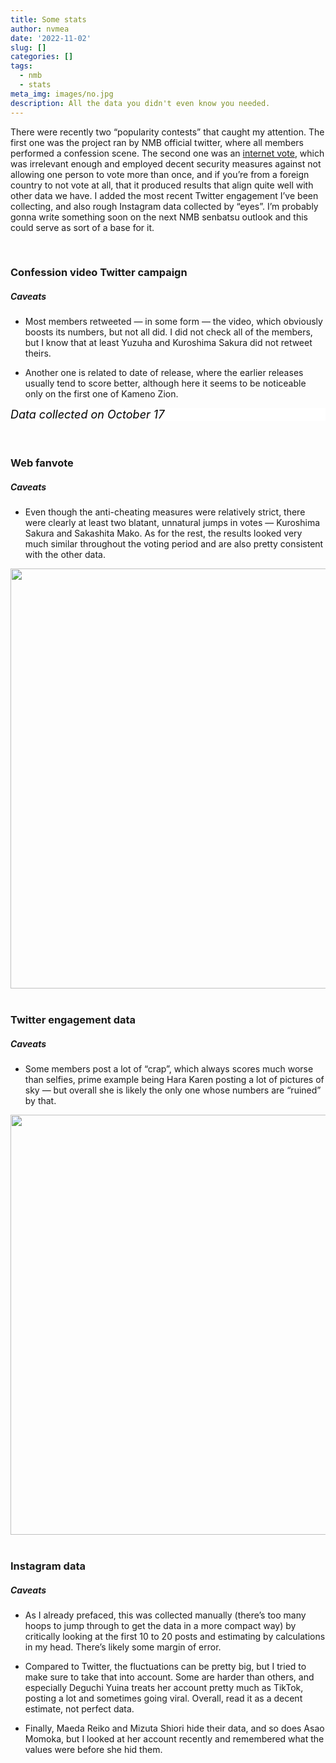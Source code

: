 ```yaml
---
title: Some stats
author: nvmea
date: '2022-11-02'
slug: []
categories: []
tags:
  - nmb
  - stats
meta_img: images/no.jpg
description: All the data you didn't even know you needed.
---
```


<script src="{{< blogdown/postref >}}index_files/core-js/shim.min.js"></script>
<script src="{{< blogdown/postref >}}index_files/react/react.min.js"></script>
<script src="{{< blogdown/postref >}}index_files/react/react-dom.min.js"></script>
<script src="{{< blogdown/postref >}}index_files/reactwidget/react-tools.js"></script>
<script src="{{< blogdown/postref >}}index_files/htmlwidgets/htmlwidgets.js"></script>
<link href="{{< blogdown/postref >}}index_files/reactable/reactable.css" rel="stylesheet" />
<script src="{{< blogdown/postref >}}index_files/reactable-binding/reactable.js"></script>
<script src="{{< blogdown/postref >}}index_files/core-js/shim.min.js"></script>
<script src="{{< blogdown/postref >}}index_files/react/react.min.js"></script>
<script src="{{< blogdown/postref >}}index_files/react/react-dom.min.js"></script>
<script src="{{< blogdown/postref >}}index_files/reactwidget/react-tools.js"></script>
<script src="{{< blogdown/postref >}}index_files/htmlwidgets/htmlwidgets.js"></script>
<link href="{{< blogdown/postref >}}index_files/reactable/reactable.css" rel="stylesheet" />
<script src="{{< blogdown/postref >}}index_files/reactable-binding/reactable.js"></script>

There were recently two “popularity contests” that caught my attention. The first one was the project ran by NMB official twitter, where all members performed a confession scene. The second one was an [internet vote](https://nlab.itmedia.co.jp/research/articles/950716/vote_result/), which was irrelevant enough and employed decent security measures against not allowing one person to vote more than once, and if you’re from a foreign country to not vote at all, that it produced results that align quite well with other data we have. I added the most recent Twitter engagement I’ve been collecting, and also rough Instagram data collected by “eyes”. I’m probably gonna write something soon on the next NMB senbatsu outlook and this could serve as sort of a base for it.

<br>

### Confession video Twitter campaign

##### Caveats

-   Most members retweeted — in some form — the video, which obviously boosts its numbers, but not all did. I did not check all of the members, but I know that at least Yuzuha and Kuroshima Sakura did not retweet theirs.

-   Another one is related to date of release, where the earlier releases usually tend to score better, although here it seems to be noticeable only on the first one of Kameno Zion.

<div id="htmlwidget-1" class="reactable html-widget" style="width:auto;height:auto;"></div>
<p style="color:#000;background:#FFFFFF;text-align:left;font-size:18px;font-style:italic;font-weight:normal;text-decoration:;letter-spacing:px;word-spacing:px;text-transform:;text-shadow:;margin-top:0px;margin-right:0px;margin-bottom:0px;margin-left:0px">Data collected on October 17</p>
<script type="application/json" data-for="htmlwidget-1">{"x":{"tag":{"name":"Reactable","attribs":{"data":{"Member":["山本望叶","渋谷凪咲","瓶野神音","坂田心咲","小嶋花梨","上西怜","黒田楓和","和田海佑","原かれん","早川夢菜","塩月希依音","安部若菜","本郷柚巴","川上千尋","新澤菜央","坂下真心","李始燕","前田令子","佐月愛果","桜田彩叶","隅野和奏","加藤夕夏","泉綾乃","浅尾桃香","田中雪乃","龍本弥生","貞野遥香","芳野心咲","出口結菜","平山真衣","松岡さくら","石田優美","水田詩織","池帆乃香","坂本理紗","眞鍋杏樹","黒島咲花","堀詩音","山本光","中野美来","岡本怜奈","福野杏実","松野美桜","鵜野みずき","松本海日菜"],"Date":["2022-10-06","2022-10-09","2022-09-14","2022-10-09","2022-10-11","2022-10-07","2022-10-04","2022-09-16","2022-10-05","2022-10-07","2022-09-18","2022-10-10","2022-09-16","2022-09-21","2022-09-15","2022-09-19","2022-10-03","2022-09-26","2022-10-06","2022-09-15","2022-09-21","2022-10-08","2022-09-22","2022-09-25","2022-10-08","2022-09-23","2022-10-05","2022-10-04","2022-10-10","2022-09-25","2022-10-02","2022-10-01","2022-09-17","2022-09-23","2022-09-20","2022-09-24","2022-09-17","2022-09-26","2022-10-01","2022-09-19","2022-09-22","2022-09-20","2022-10-03","2022-09-24","2022-10-02"],"Likes":[1842,1373,1360,1297,1273,1188,1176,1176,1138,1101,1097,1087,1049,1041,973,964,956,950,941,924,899,897,892,885,881,858,855,851,831,815,814,812,804,794,789,785,770,754,722,720,712,712,689,663,630],"Retweets":[405,272,303,237,283,255,239,222,236,205,251,231,227,226,212,175,206,182,207,181,173,174,186,178,192,165,156,149,164,152,128,164,153,140,153,151,144,139,139,134,128,132,117,115,114]},"columns":[{"id":"Member","name":"Member","type":"character","headerClassName":"sort-header"},{"id":"Date","name":"Date","type":"Date","headerClassName":"sort-header"},{"id":"Likes","name":"Likes","type":"numeric","headerClassName":"sort-header","style":[{"background":"#3E0001FF","color":"white","fontSize":null,"fontWeight":"normal","transition":"background 1s ease","borderStyle":"","borderWidth":"px","borderColor":""},{"background":"#960F14FF","color":"white","fontSize":null,"fontWeight":"normal","transition":"background 1s ease","borderStyle":"","borderWidth":"px","borderColor":""},{"background":"#971218FF","color":"white","fontSize":null,"fontWeight":"normal","transition":"background 1s ease","borderStyle":"","borderWidth":"px","borderColor":""},{"background":"#9A2229FF","color":"white","fontSize":null,"fontWeight":"normal","transition":"background 1s ease","borderStyle":"","borderWidth":"px","borderColor":""},{"background":"#9A2B33FF","color":"white","fontSize":null,"fontWeight":"normal","transition":"background 1s ease","borderStyle":"","borderWidth":"px","borderColor":""},{"background":"#984C56FF","color":"white","fontSize":null,"fontWeight":"normal","transition":"background 1s ease","borderStyle":"","borderWidth":"px","borderColor":""},{"background":"#98515BFF","color":"white","fontSize":null,"fontWeight":"normal","transition":"background 1s ease","borderStyle":"","borderWidth":"px","borderColor":""},{"background":"#98515BFF","color":"white","fontSize":null,"fontWeight":"normal","transition":"background 1s ease","borderStyle":"","borderWidth":"px","borderColor":""},{"background":"#97606BFF","color":"white","fontSize":null,"fontWeight":"normal","transition":"background 1s ease","borderStyle":"","borderWidth":"px","borderColor":""},{"background":"#966E7BFF","color":"white","fontSize":null,"fontWeight":"normal","transition":"background 1s ease","borderStyle":"","borderWidth":"px","borderColor":""},{"background":"#96707CFF","color":"white","fontSize":null,"fontWeight":"normal","transition":"background 1s ease","borderStyle":"","borderWidth":"px","borderColor":""},{"background":"#967480FF","color":"black","fontSize":null,"fontWeight":"normal","transition":"background 1s ease","borderStyle":"","borderWidth":"px","borderColor":""},{"background":"#958390FF","color":"black","fontSize":null,"fontWeight":"normal","transition":"background 1s ease","borderStyle":"","borderWidth":"px","borderColor":""},{"background":"#958694FF","color":"black","fontSize":null,"fontWeight":"normal","transition":"background 1s ease","borderStyle":"","borderWidth":"px","borderColor":""},{"background":"#9D96A2FF","color":"black","fontSize":null,"fontWeight":"normal","transition":"background 1s ease","borderStyle":"","borderWidth":"px","borderColor":""},{"background":"#9E98A4FF","color":"black","fontSize":null,"fontWeight":"normal","transition":"background 1s ease","borderStyle":"","borderWidth":"px","borderColor":""},{"background":"#A099A6FF","color":"black","fontSize":null,"fontWeight":"normal","transition":"background 1s ease","borderStyle":"","borderWidth":"px","borderColor":""},{"background":"#A09BA7FF","color":"black","fontSize":null,"fontWeight":"normal","transition":"background 1s ease","borderStyle":"","borderWidth":"px","borderColor":""},{"background":"#A29DA8FF","color":"black","fontSize":null,"fontWeight":"normal","transition":"background 1s ease","borderStyle":"","borderWidth":"px","borderColor":""},{"background":"#A4A0ACFF","color":"black","fontSize":null,"fontWeight":"normal","transition":"background 1s ease","borderStyle":"","borderWidth":"px","borderColor":""},{"background":"#A8A6B1FF","color":"black","fontSize":null,"fontWeight":"normal","transition":"background 1s ease","borderStyle":"","borderWidth":"px","borderColor":""},{"background":"#A8A6B1FF","color":"black","fontSize":null,"fontWeight":"normal","transition":"background 1s ease","borderStyle":"","borderWidth":"px","borderColor":""},{"background":"#A9A7B2FF","color":"black","fontSize":null,"fontWeight":"normal","transition":"background 1s ease","borderStyle":"","borderWidth":"px","borderColor":""},{"background":"#AAA8B3FF","color":"black","fontSize":null,"fontWeight":"normal","transition":"background 1s ease","borderStyle":"","borderWidth":"px","borderColor":""},{"background":"#ABA9B3FF","color":"black","fontSize":null,"fontWeight":"normal","transition":"background 1s ease","borderStyle":"","borderWidth":"px","borderColor":""},{"background":"#AFADB6FF","color":"black","fontSize":null,"fontWeight":"normal","transition":"background 1s ease","borderStyle":"","borderWidth":"px","borderColor":""},{"background":"#AFAEB7FF","color":"black","fontSize":null,"fontWeight":"normal","transition":"background 1s ease","borderStyle":"","borderWidth":"px","borderColor":""},{"background":"#B0AEB7FF","color":"black","fontSize":null,"fontWeight":"normal","transition":"background 1s ease","borderStyle":"","borderWidth":"px","borderColor":""},{"background":"#B4B2BAFF","color":"black","fontSize":null,"fontWeight":"normal","transition":"background 1s ease","borderStyle":"","borderWidth":"px","borderColor":""},{"background":"#B7B5BCFF","color":"black","fontSize":null,"fontWeight":"normal","transition":"background 1s ease","borderStyle":"","borderWidth":"px","borderColor":""},{"background":"#B7B5BDFF","color":"black","fontSize":null,"fontWeight":"normal","transition":"background 1s ease","borderStyle":"","borderWidth":"px","borderColor":""},{"background":"#B7B6BDFF","color":"black","fontSize":null,"fontWeight":"normal","transition":"background 1s ease","borderStyle":"","borderWidth":"px","borderColor":""},{"background":"#B8B7BEFF","color":"black","fontSize":null,"fontWeight":"normal","transition":"background 1s ease","borderStyle":"","borderWidth":"px","borderColor":""},{"background":"#BAB9BFFF","color":"black","fontSize":null,"fontWeight":"normal","transition":"background 1s ease","borderStyle":"","borderWidth":"px","borderColor":""},{"background":"#BBBAC0FF","color":"black","fontSize":null,"fontWeight":"normal","transition":"background 1s ease","borderStyle":"","borderWidth":"px","borderColor":""},{"background":"#BCBBC1FF","color":"black","fontSize":null,"fontWeight":"normal","transition":"background 1s ease","borderStyle":"","borderWidth":"px","borderColor":""},{"background":"#BFBEC3FF","color":"black","fontSize":null,"fontWeight":"normal","transition":"background 1s ease","borderStyle":"","borderWidth":"px","borderColor":""},{"background":"#C1C0C5FF","color":"black","fontSize":null,"fontWeight":"normal","transition":"background 1s ease","borderStyle":"","borderWidth":"px","borderColor":""},{"background":"#C7C6CAFF","color":"black","fontSize":null,"fontWeight":"normal","transition":"background 1s ease","borderStyle":"","borderWidth":"px","borderColor":""},{"background":"#C7C7CAFF","color":"black","fontSize":null,"fontWeight":"normal","transition":"background 1s ease","borderStyle":"","borderWidth":"px","borderColor":""},{"background":"#C9C8CBFF","color":"black","fontSize":null,"fontWeight":"normal","transition":"background 1s ease","borderStyle":"","borderWidth":"px","borderColor":""},{"background":"#C9C8CBFF","color":"black","fontSize":null,"fontWeight":"normal","transition":"background 1s ease","borderStyle":"","borderWidth":"px","borderColor":""},{"background":"#CDCDCFFF","color":"black","fontSize":null,"fontWeight":"normal","transition":"background 1s ease","borderStyle":"","borderWidth":"px","borderColor":""},{"background":"#D2D1D3FF","color":"black","fontSize":null,"fontWeight":"normal","transition":"background 1s ease","borderStyle":"","borderWidth":"px","borderColor":""},{"background":"#D8D8D8FF","color":"black","fontSize":null,"fontWeight":"normal","transition":"background 1s ease","borderStyle":"","borderWidth":"px","borderColor":""}]},{"id":"Retweets","name":"Retweets","type":"numeric","headerClassName":"sort-header","style":[{"background":"#7A5E0FFF","color":"white","fontSize":null,"fontWeight":"normal","transition":"background 1s ease","borderStyle":"","borderWidth":"px","borderColor":""},{"background":"#C69A10FF","color":"white","fontSize":null,"fontWeight":"normal","transition":"background 1s ease","borderStyle":"","borderWidth":"px","borderColor":""},{"background":"#B58E15FF","color":"white","fontSize":null,"fontWeight":"normal","transition":"background 1s ease","borderStyle":"","borderWidth":"px","borderColor":""},{"background":"#DBAA07FF","color":"black","fontSize":null,"fontWeight":"normal","transition":"background 1s ease","borderStyle":"","borderWidth":"px","borderColor":""},{"background":"#C09612FF","color":"white","fontSize":null,"fontWeight":"normal","transition":"background 1s ease","borderStyle":"","borderWidth":"px","borderColor":""},{"background":"#D0A20BFF","color":"white","fontSize":null,"fontWeight":"normal","transition":"background 1s ease","borderStyle":"","borderWidth":"px","borderColor":""},{"background":"#DAAA07FF","color":"black","fontSize":null,"fontWeight":"normal","transition":"background 1s ease","borderStyle":"","borderWidth":"px","borderColor":""},{"background":"#E5B103FF","color":"black","fontSize":null,"fontWeight":"normal","transition":"background 1s ease","borderStyle":"","borderWidth":"px","borderColor":""},{"background":"#DCAB07FF","color":"black","fontSize":null,"fontWeight":"normal","transition":"background 1s ease","borderStyle":"","borderWidth":"px","borderColor":""},{"background":"#EDBB0DFF","color":"black","fontSize":null,"fontWeight":"normal","transition":"background 1s ease","borderStyle":"","borderWidth":"px","borderColor":""},{"background":"#D3A40AFF","color":"white","fontSize":null,"fontWeight":"normal","transition":"background 1s ease","borderStyle":"","borderWidth":"px","borderColor":""},{"background":"#DFAD05FF","color":"black","fontSize":null,"fontWeight":"normal","transition":"background 1s ease","borderStyle":"","borderWidth":"px","borderColor":""},{"background":"#E2AF04FF","color":"black","fontSize":null,"fontWeight":"normal","transition":"background 1s ease","borderStyle":"","borderWidth":"px","borderColor":""},{"background":"#E2B004FF","color":"black","fontSize":null,"fontWeight":"normal","transition":"background 1s ease","borderStyle":"","borderWidth":"px","borderColor":""},{"background":"#EBB601FF","color":"black","fontSize":null,"fontWeight":"normal","transition":"background 1s ease","borderStyle":"","borderWidth":"px","borderColor":""},{"background":"#F4CF51FF","color":"black","fontSize":null,"fontWeight":"normal","transition":"background 1s ease","borderStyle":"","borderWidth":"px","borderColor":""},{"background":"#EDBA0BFF","color":"black","fontSize":null,"fontWeight":"normal","transition":"background 1s ease","borderStyle":"","borderWidth":"px","borderColor":""},{"background":"#F3CA3FFF","color":"black","fontSize":null,"fontWeight":"normal","transition":"background 1s ease","borderStyle":"","borderWidth":"px","borderColor":""},{"background":"#ECB909FF","color":"black","fontSize":null,"fontWeight":"normal","transition":"background 1s ease","borderStyle":"","borderWidth":"px","borderColor":""},{"background":"#F3CB41FF","color":"black","fontSize":null,"fontWeight":"normal","transition":"background 1s ease","borderStyle":"","borderWidth":"px","borderColor":""},{"background":"#F4D156FF","color":"black","fontSize":null,"fontWeight":"normal","transition":"background 1s ease","borderStyle":"","borderWidth":"px","borderColor":""},{"background":"#F4D053FF","color":"black","fontSize":null,"fontWeight":"normal","transition":"background 1s ease","borderStyle":"","borderWidth":"px","borderColor":""},{"background":"#F2C837FF","color":"black","fontSize":null,"fontWeight":"normal","transition":"background 1s ease","borderStyle":"","borderWidth":"px","borderColor":""},{"background":"#F4CD48FF","color":"black","fontSize":null,"fontWeight":"normal","transition":"background 1s ease","borderStyle":"","borderWidth":"px","borderColor":""},{"background":"#F0C32AFF","color":"black","fontSize":null,"fontWeight":"normal","transition":"background 1s ease","borderStyle":"","borderWidth":"px","borderColor":""},{"background":"#F6D76CFF","color":"black","fontSize":null,"fontWeight":"normal","transition":"background 1s ease","borderStyle":"","borderWidth":"px","borderColor":""},{"background":"#F7DD85FF","color":"black","fontSize":null,"fontWeight":"normal","transition":"background 1s ease","borderStyle":"","borderWidth":"px","borderColor":""},{"background":"#F8E398FF","color":"black","fontSize":null,"fontWeight":"normal","transition":"background 1s ease","borderStyle":"","borderWidth":"px","borderColor":""},{"background":"#F6D76FFF","color":"black","fontSize":null,"fontWeight":"normal","transition":"background 1s ease","borderStyle":"","borderWidth":"px","borderColor":""},{"background":"#F8E090FF","color":"black","fontSize":null,"fontWeight":"normal","transition":"background 1s ease","borderStyle":"","borderWidth":"px","borderColor":""},{"background":"#FBF3D2FF","color":"black","fontSize":null,"fontWeight":"normal","transition":"background 1s ease","borderStyle":"","borderWidth":"px","borderColor":""},{"background":"#F6D76FFF","color":"black","fontSize":null,"fontWeight":"normal","transition":"background 1s ease","borderStyle":"","borderWidth":"px","borderColor":""},{"background":"#F7E08DFF","color":"black","fontSize":null,"fontWeight":"normal","transition":"background 1s ease","borderStyle":"","borderWidth":"px","borderColor":""},{"background":"#F9E9B1FF","color":"black","fontSize":null,"fontWeight":"normal","transition":"background 1s ease","borderStyle":"","borderWidth":"px","borderColor":""},{"background":"#F7E08DFF","color":"black","fontSize":null,"fontWeight":"normal","transition":"background 1s ease","borderStyle":"","borderWidth":"px","borderColor":""},{"background":"#F8E193FF","color":"black","fontSize":null,"fontWeight":"normal","transition":"background 1s ease","borderStyle":"","borderWidth":"px","borderColor":""},{"background":"#F9E6A6FF","color":"black","fontSize":null,"fontWeight":"normal","transition":"background 1s ease","borderStyle":"","borderWidth":"px","borderColor":""},{"background":"#FAEAB4FF","color":"black","fontSize":null,"fontWeight":"normal","transition":"background 1s ease","borderStyle":"","borderWidth":"px","borderColor":""},{"background":"#FAEAB4FF","color":"black","fontSize":null,"fontWeight":"normal","transition":"background 1s ease","borderStyle":"","borderWidth":"px","borderColor":""},{"background":"#FAEEC1FF","color":"black","fontSize":null,"fontWeight":"normal","transition":"background 1s ease","borderStyle":"","borderWidth":"px","borderColor":""},{"background":"#FBF3D2FF","color":"black","fontSize":null,"fontWeight":"normal","transition":"background 1s ease","borderStyle":"","borderWidth":"px","borderColor":""},{"background":"#FBF0C7FF","color":"black","fontSize":null,"fontWeight":"normal","transition":"background 1s ease","borderStyle":"","borderWidth":"px","borderColor":""},{"background":"#FDFBF0FF","color":"black","fontSize":null,"fontWeight":"normal","transition":"background 1s ease","borderStyle":"","borderWidth":"px","borderColor":""},{"background":"#FDFDF6FF","color":"black","fontSize":null,"fontWeight":"normal","transition":"background 1s ease","borderStyle":"","borderWidth":"px","borderColor":""},{"background":"#FEFEF9FF","color":"black","fontSize":null,"fontWeight":"normal","transition":"background 1s ease","borderStyle":"","borderWidth":"px","borderColor":""}]}],"defaultSortDesc":true,"showPageSizeOptions":true,"pageSizeOptions":[10,20,50],"borderless":true,"showSortIcon":false,"theme":{"cellStyle":{"display":"flex","flexDirection":"column","justifyContent":"center"}},"dataKey":"ab51db78d2014dec5b6daec4c3d28aab"},"children":[]},"class":"reactR_markup"},"evals":[],"jsHooks":[]}</script>

<br>

<br>

### Web fanvote

##### Caveats

-   Even though the anti-cheating measures were relatively strict, there were clearly at least two blatant, unnatural jumps in votes — Kuroshima Sakura and Sakashita Mako. As for the rest, the results looked very much similar throughout the voting period and are also pretty consistent with the other data.

<img src="{{< blogdown/postref >}}index_files/figure-html/unnamed-chunk-3-1.png" width="672" />

<br>

<br>

### Twitter engagement data

##### Caveats

-   Some members post a lot of “crap”, which always scores much worse than selfies, prime example being Hara Karen posting a lot of pictures of sky — but overall she is likely the only one whose numbers are “ruined” by that.

<img src="{{< blogdown/postref >}}index_files/figure-html/unnamed-chunk-4-1.png" width="672" />

<br>

<br>

### Instagram data

##### Caveats

-   As I already prefaced, this was collected manually (there’s too many hoops to jump through to get the data in a more compact way) by critically looking at the first 10 to 20 posts and estimating by calculations in my head. There’s likely some margin of error.

-   Compared to Twitter, the fluctuations can be pretty big, but I tried to make sure to take that into account. Some are harder than others, and especially Deguchi Yuina treats her account pretty much as TikTok, posting a lot and sometimes going viral. Overall, read it as a decent estimate, not perfect data.

-   Finally, Maeda Reiko and Mizuta Shiori hide their data, and so does Asao Momoka, but I looked at her account recently and remembered what the values were before she hid them.

<div id="htmlwidget-2" class="reactable html-widget" style="width:auto;height:auto;"></div>
<script type="application/json" data-for="htmlwidget-2">{"x":{"tag":{"name":"Reactable","attribs":{"data":{"Member":["渋谷凪咲","本郷柚巴","山本望叶","上西怜","小嶋花梨","川上千尋","新澤菜央","加藤夕夏","和田海佑","原かれん","石田優美","貞野遥香","安部若菜","平山真衣","堀詩音","出口結菜","岡本怜奈","水田詩織","前田令子","塩月希依音","中野美来","泉綾乃","李始燕","眞鍋杏樹","佐月愛果","隅野和奏","黒田楓和","浅尾桃香"],"Followers":[433,148,143,143,89,81,73,73,59,53,52,34,33,30,30,29,23,21,20,17,17,12,10,9,7,6,5,3],"Likes":[22,13,14,6,7.5,2.8,6.5,2.5,4,2.5,1.9,2.2,2.2,1.7,1.9,1.5,1,0,0,1.9,0.9,1.5,1.4,0.9,1,1.1,1.5,0.8],"Comments":[180,270,160,220,140,60,190,55,230,75,110,110,85,65,35,45,45,0,0,75,30,60,40,45,45,80,80,100]},"columns":[{"id":"Member","name":"Member","type":"character","headerClassName":"sort-header"},{"id":"Followers","name":"Followers (k)","type":"numeric","headerClassName":"sort-header","style":[{"background":"#2B194CFF","color":"white","fontSize":null,"fontWeight":"normal","transition":"background 1s ease","borderStyle":"","borderWidth":"px","borderColor":""},{"background":"#B5AFF0FF","color":"black","fontSize":null,"fontWeight":"normal","transition":"background 1s ease","borderStyle":"","borderWidth":"px","borderColor":""},{"background":"#B7B1F0FF","color":"black","fontSize":null,"fontWeight":"normal","transition":"background 1s ease","borderStyle":"","borderWidth":"px","borderColor":""},{"background":"#B7B1F0FF","color":"black","fontSize":null,"fontWeight":"normal","transition":"background 1s ease","borderStyle":"","borderWidth":"px","borderColor":""},{"background":"#D2CEF5FF","color":"black","fontSize":null,"fontWeight":"normal","transition":"background 1s ease","borderStyle":"","borderWidth":"px","borderColor":""},{"background":"#D6D3F7FF","color":"black","fontSize":null,"fontWeight":"normal","transition":"background 1s ease","borderStyle":"","borderWidth":"px","borderColor":""},{"background":"#D9D6F7FF","color":"black","fontSize":null,"fontWeight":"normal","transition":"background 1s ease","borderStyle":"","borderWidth":"px","borderColor":""},{"background":"#D9D6F7FF","color":"black","fontSize":null,"fontWeight":"normal","transition":"background 1s ease","borderStyle":"","borderWidth":"px","borderColor":""},{"background":"#E1DFF8FF","color":"black","fontSize":null,"fontWeight":"normal","transition":"background 1s ease","borderStyle":"","borderWidth":"px","borderColor":""},{"background":"#E4E1F9FF","color":"black","fontSize":null,"fontWeight":"normal","transition":"background 1s ease","borderStyle":"","borderWidth":"px","borderColor":""},{"background":"#E4E2F9FF","color":"black","fontSize":null,"fontWeight":"normal","transition":"background 1s ease","borderStyle":"","borderWidth":"px","borderColor":""},{"background":"#EDECFBFF","color":"black","fontSize":null,"fontWeight":"normal","transition":"background 1s ease","borderStyle":"","borderWidth":"px","borderColor":""},{"background":"#EEEDFCFF","color":"black","fontSize":null,"fontWeight":"normal","transition":"background 1s ease","borderStyle":"","borderWidth":"px","borderColor":""},{"background":"#F0EFFCFF","color":"black","fontSize":null,"fontWeight":"normal","transition":"background 1s ease","borderStyle":"","borderWidth":"px","borderColor":""},{"background":"#F0EFFCFF","color":"black","fontSize":null,"fontWeight":"normal","transition":"background 1s ease","borderStyle":"","borderWidth":"px","borderColor":""},{"background":"#F1F0FCFF","color":"black","fontSize":null,"fontWeight":"normal","transition":"background 1s ease","borderStyle":"","borderWidth":"px","borderColor":""},{"background":"#F4F2FDFF","color":"black","fontSize":null,"fontWeight":"normal","transition":"background 1s ease","borderStyle":"","borderWidth":"px","borderColor":""},{"background":"#F4F3FDFF","color":"black","fontSize":null,"fontWeight":"normal","transition":"background 1s ease","borderStyle":"","borderWidth":"px","borderColor":""},{"background":"#F5F4FDFF","color":"black","fontSize":null,"fontWeight":"normal","transition":"background 1s ease","borderStyle":"","borderWidth":"px","borderColor":""},{"background":"#F7F6FDFF","color":"black","fontSize":null,"fontWeight":"normal","transition":"background 1s ease","borderStyle":"","borderWidth":"px","borderColor":""},{"background":"#F7F6FDFF","color":"black","fontSize":null,"fontWeight":"normal","transition":"background 1s ease","borderStyle":"","borderWidth":"px","borderColor":""},{"background":"#F9F8FDFF","color":"black","fontSize":null,"fontWeight":"normal","transition":"background 1s ease","borderStyle":"","borderWidth":"px","borderColor":""},{"background":"#FAFAFDFF","color":"black","fontSize":null,"fontWeight":"normal","transition":"background 1s ease","borderStyle":"","borderWidth":"px","borderColor":""},{"background":"#FBFAFDFF","color":"black","fontSize":null,"fontWeight":"normal","transition":"background 1s ease","borderStyle":"","borderWidth":"px","borderColor":""},{"background":"#FCFCFEFF","color":"black","fontSize":null,"fontWeight":"normal","transition":"background 1s ease","borderStyle":"","borderWidth":"px","borderColor":""},{"background":"#FCFCFEFF","color":"black","fontSize":null,"fontWeight":"normal","transition":"background 1s ease","borderStyle":"","borderWidth":"px","borderColor":""},{"background":"#FDFDFEFF","color":"black","fontSize":null,"fontWeight":"normal","transition":"background 1s ease","borderStyle":"","borderWidth":"px","borderColor":""},{"background":"#FFFFFFFF","color":"black","fontSize":null,"fontWeight":"normal","transition":"background 1s ease","borderStyle":"","borderWidth":"px","borderColor":""}]},{"id":"Likes","name":"Likes (k)","type":"numeric","headerClassName":"sort-header","style":[{"background":"#7A5E0FFF","color":"white","fontSize":null,"fontWeight":"normal","transition":"background 1s ease","borderStyle":"","borderWidth":"px","borderColor":""},{"background":"#BE9412FF","color":"white","fontSize":null,"fontWeight":"normal","transition":"background 1s ease","borderStyle":"","borderWidth":"px","borderColor":""},{"background":"#B78F14FF","color":"white","fontSize":null,"fontWeight":"normal","transition":"background 1s ease","borderStyle":"","borderWidth":"px","borderColor":""},{"background":"#F0C327FF","color":"black","fontSize":null,"fontWeight":"normal","transition":"background 1s ease","borderStyle":"","borderWidth":"px","borderColor":""},{"background":"#EAB501FF","color":"black","fontSize":null,"fontWeight":"normal","transition":"background 1s ease","borderStyle":"","borderWidth":"px","borderColor":""},{"background":"#F8E193FF","color":"black","fontSize":null,"fontWeight":"normal","transition":"background 1s ease","borderStyle":"","borderWidth":"px","borderColor":""},{"background":"#EEBE18FF","color":"black","fontSize":null,"fontWeight":"normal","transition":"background 1s ease","borderStyle":"","borderWidth":"px","borderColor":""},{"background":"#F8E49DFF","color":"black","fontSize":null,"fontWeight":"normal","transition":"background 1s ease","borderStyle":"","borderWidth":"px","borderColor":""},{"background":"#F5D567FF","color":"black","fontSize":null,"fontWeight":"normal","transition":"background 1s ease","borderStyle":"","borderWidth":"px","borderColor":""},{"background":"#F8E49DFF","color":"black","fontSize":null,"fontWeight":"normal","transition":"background 1s ease","borderStyle":"","borderWidth":"px","borderColor":""},{"background":"#FAEAB3FF","color":"black","fontSize":null,"fontWeight":"normal","transition":"background 1s ease","borderStyle":"","borderWidth":"px","borderColor":""},{"background":"#F9E7A8FF","color":"black","fontSize":null,"fontWeight":"normal","transition":"background 1s ease","borderStyle":"","borderWidth":"px","borderColor":""},{"background":"#F9E7A8FF","color":"black","fontSize":null,"fontWeight":"normal","transition":"background 1s ease","borderStyle":"","borderWidth":"px","borderColor":""},{"background":"#FAECBBFF","color":"black","fontSize":null,"fontWeight":"normal","transition":"background 1s ease","borderStyle":"","borderWidth":"px","borderColor":""},{"background":"#FAEAB3FF","color":"black","fontSize":null,"fontWeight":"normal","transition":"background 1s ease","borderStyle":"","borderWidth":"px","borderColor":""},{"background":"#FAEEC2FF","color":"black","fontSize":null,"fontWeight":"normal","transition":"background 1s ease","borderStyle":"","borderWidth":"px","borderColor":""},{"background":"#FBF3D4FF","color":"black","fontSize":null,"fontWeight":"normal","transition":"background 1s ease","borderStyle":"","borderWidth":"px","borderColor":""},{"background":"#FEFEF9FF","color":"black","fontSize":null,"fontWeight":"normal","transition":"background 1s ease","borderStyle":"","borderWidth":"px","borderColor":""},{"background":"#FEFEF9FF","color":"black","fontSize":null,"fontWeight":"normal","transition":"background 1s ease","borderStyle":"","borderWidth":"px","borderColor":""},{"background":"#FAEAB3FF","color":"black","fontSize":null,"fontWeight":"normal","transition":"background 1s ease","borderStyle":"","borderWidth":"px","borderColor":""},{"background":"#FCF4D8FF","color":"black","fontSize":null,"fontWeight":"normal","transition":"background 1s ease","borderStyle":"","borderWidth":"px","borderColor":""},{"background":"#FAEEC2FF","color":"black","fontSize":null,"fontWeight":"normal","transition":"background 1s ease","borderStyle":"","borderWidth":"px","borderColor":""},{"background":"#FBEFC6FF","color":"black","fontSize":null,"fontWeight":"normal","transition":"background 1s ease","borderStyle":"","borderWidth":"px","borderColor":""},{"background":"#FCF4D8FF","color":"black","fontSize":null,"fontWeight":"normal","transition":"background 1s ease","borderStyle":"","borderWidth":"px","borderColor":""},{"background":"#FBF3D4FF","color":"black","fontSize":null,"fontWeight":"normal","transition":"background 1s ease","borderStyle":"","borderWidth":"px","borderColor":""},{"background":"#FBF2D0FF","color":"black","fontSize":null,"fontWeight":"normal","transition":"background 1s ease","borderStyle":"","borderWidth":"px","borderColor":""},{"background":"#FAEEC2FF","color":"black","fontSize":null,"fontWeight":"normal","transition":"background 1s ease","borderStyle":"","borderWidth":"px","borderColor":""},{"background":"#FCF5DBFF","color":"black","fontSize":null,"fontWeight":"normal","transition":"background 1s ease","borderStyle":"","borderWidth":"px","borderColor":""}]},{"id":"Comments","name":"Comments","type":"numeric","headerClassName":"sort-header","style":[{"background":"#920004FF","color":"white","fontSize":null,"fontWeight":"normal","transition":"background 1s ease","borderStyle":"","borderWidth":"px","borderColor":""},{"background":"#3E0001FF","color":"white","fontSize":null,"fontWeight":"normal","transition":"background 1s ease","borderStyle":"","borderWidth":"px","borderColor":""},{"background":"#98151BFF","color":"white","fontSize":null,"fontWeight":"normal","transition":"background 1s ease","borderStyle":"","borderWidth":"px","borderColor":""},{"background":"#6C0002FF","color":"white","fontSize":null,"fontWeight":"normal","transition":"background 1s ease","borderStyle":"","borderWidth":"px","borderColor":""},{"background":"#9A3139FF","color":"white","fontSize":null,"fontWeight":"normal","transition":"background 1s ease","borderStyle":"","borderWidth":"px","borderColor":""},{"background":"#A8A6B1FF","color":"black","fontSize":null,"fontWeight":"normal","transition":"background 1s ease","borderStyle":"","borderWidth":"px","borderColor":""},{"background":"#880003FF","color":"white","fontSize":null,"fontWeight":"normal","transition":"background 1s ease","borderStyle":"","borderWidth":"px","borderColor":""},{"background":"#ACAAB4FF","color":"black","fontSize":null,"fontWeight":"normal","transition":"background 1s ease","borderStyle":"","borderWidth":"px","borderColor":""},{"background":"#630002FF","color":"white","fontSize":null,"fontWeight":"normal","transition":"background 1s ease","borderStyle":"","borderWidth":"px","borderColor":""},{"background":"#9E97A3FF","color":"black","fontSize":null,"fontWeight":"normal","transition":"background 1s ease","borderStyle":"","borderWidth":"px","borderColor":""},{"background":"#976571FF","color":"white","fontSize":null,"fontWeight":"normal","transition":"background 1s ease","borderStyle":"","borderWidth":"px","borderColor":""},{"background":"#976571FF","color":"white","fontSize":null,"fontWeight":"normal","transition":"background 1s ease","borderStyle":"","borderWidth":"px","borderColor":""},{"background":"#988D9BFF","color":"black","fontSize":null,"fontWeight":"normal","transition":"background 1s ease","borderStyle":"","borderWidth":"px","borderColor":""},{"background":"#A4A1ACFF","color":"black","fontSize":null,"fontWeight":"normal","transition":"background 1s ease","borderStyle":"","borderWidth":"px","borderColor":""},{"background":"#BCBAC0FF","color":"black","fontSize":null,"fontWeight":"normal","transition":"background 1s ease","borderStyle":"","borderWidth":"px","borderColor":""},{"background":"#B3B2BAFF","color":"black","fontSize":null,"fontWeight":"normal","transition":"background 1s ease","borderStyle":"","borderWidth":"px","borderColor":""},{"background":"#B3B2BAFF","color":"black","fontSize":null,"fontWeight":"normal","transition":"background 1s ease","borderStyle":"","borderWidth":"px","borderColor":""},{"background":"#D8D8D8FF","color":"black","fontSize":null,"fontWeight":"normal","transition":"background 1s ease","borderStyle":"","borderWidth":"px","borderColor":""},{"background":"#D8D8D8FF","color":"black","fontSize":null,"fontWeight":"normal","transition":"background 1s ease","borderStyle":"","borderWidth":"px","borderColor":""},{"background":"#9E97A3FF","color":"black","fontSize":null,"fontWeight":"normal","transition":"background 1s ease","borderStyle":"","borderWidth":"px","borderColor":""},{"background":"#C0BFC4FF","color":"black","fontSize":null,"fontWeight":"normal","transition":"background 1s ease","borderStyle":"","borderWidth":"px","borderColor":""},{"background":"#A8A6B1FF","color":"black","fontSize":null,"fontWeight":"normal","transition":"background 1s ease","borderStyle":"","borderWidth":"px","borderColor":""},{"background":"#B8B6BDFF","color":"black","fontSize":null,"fontWeight":"normal","transition":"background 1s ease","borderStyle":"","borderWidth":"px","borderColor":""},{"background":"#B3B2BAFF","color":"black","fontSize":null,"fontWeight":"normal","transition":"background 1s ease","borderStyle":"","borderWidth":"px","borderColor":""},{"background":"#B3B2BAFF","color":"black","fontSize":null,"fontWeight":"normal","transition":"background 1s ease","borderStyle":"","borderWidth":"px","borderColor":""},{"background":"#9B929FFF","color":"black","fontSize":null,"fontWeight":"normal","transition":"background 1s ease","borderStyle":"","borderWidth":"px","borderColor":""},{"background":"#9B929FFF","color":"black","fontSize":null,"fontWeight":"normal","transition":"background 1s ease","borderStyle":"","borderWidth":"px","borderColor":""},{"background":"#967784FF","color":"black","fontSize":null,"fontWeight":"normal","transition":"background 1s ease","borderStyle":"","borderWidth":"px","borderColor":""}]}],"defaultSortDesc":true,"showPageSizeOptions":true,"pageSizeOptions":[10,30],"borderless":true,"compact":true,"showSortIcon":false,"theme":{"cellStyle":{"display":"flex","flexDirection":"column","justifyContent":"center"}},"dataKey":"a34c2d55f1c9e8dda5a297a7821ae16e"},"children":[]},"class":"reactR_markup"},"evals":[],"jsHooks":[]}</script>
<style type="text/css">
.sort-header[aria-sort="ascending"] {
  box-shadow: inset 0 3px 0 0 rgba(0, 0, 0, 0.6) !important;
}
.sort-header[aria-sort="descending"] {
  box-shadow: inset 0 -3px 0 0 rgba(0, 0, 0, 0.6) !important;
}
.sort-header {
  transition: box-shadow 0.3s cubic-bezier(0.175, 0.885, 0.32, 1.275);
}
</style>
